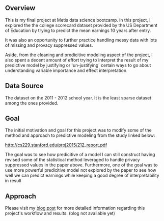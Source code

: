 ## **Overview**

This is my final project at Metis data science bootcamp. In this project, I explored the the college scorecard dataset 
provided by the US Department of Education by trying to predict the mean earnings 10 years after entry.

It was also an opportunity to further practice handling messy data with lots of missing and provacy suppressed values.

Aside, from the cleaning and predicitive modeling aspect of the project, I also spent a decent amount of effort trying to interpret the result of my predictive model by justifying or 'un-justifying' certain ways to go about understanding variable importance and effect interpretation.

## **Data Source**

The dataset on the 2011 - 2012 school year. It is the least sparse dataset among the ones provided.

## **Goal**

The initial motivation and goal for this project was to modify some of the method and approach to predictive modeling 
from the study linked below:

http://cs229.stanford.edu/proj2015/212_report.pdf  

The goal was to see how predicitive of a model I can still construct having revised some of the statistical method leveraged
to handle privacy suppressed values in the paper above. Furthermore, one of the goal was to use more powerful predicitive model
not explored by the paper to see how well we can predict earnings while keeping a good degree of interpretability in result


## **Approach**

Please visit my [blog post](https://willtseng12.github.io/FifthBlog/) for more detailed information regarding this project's workflow and results.
(blog not available yet)

